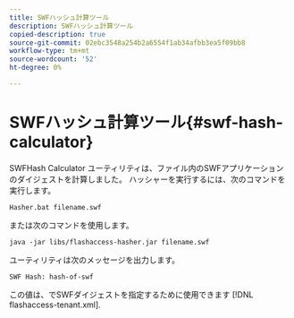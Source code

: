 ```yaml
---
title: SWFハッシュ計算ツール
description: SWFハッシュ計算ツール
copied-description: true
source-git-commit: 02ebc3548a254b2a6554f1ab34afbb3ea5f09bb8
workflow-type: tm+mt
source-wordcount: '52'
ht-degree: 0%

---
```


# SWFハッシュ計算ツール{#swf-hash-calculator}

SWFHash Calculator ユーティリティは、ファイル内のSWFアプリケーションのダイジェストを計算しました。 ハッシャーを実行するには、次のコマンドを実行します。

```
Hasher.bat filename.swf
```

または次のコマンドを使用します。

```
java -jar libs/flashaccess-hasher.jar filename.swf
```

ユーティリティは次のメッセージを出力します。

```
SWF Hash: hash-of-swf
```

この値は、でSWFダイジェストを指定するために使用できます [!DNL flashaccess-tenant.xml].
